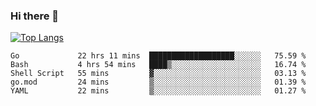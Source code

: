### Hi there 👋

<!--
**3Xpl0it3r/3Xpl0it3r** is a ✨ _special_ ✨ repository because its `README.md` (this file) appears on your GitHub profile.

Here are some ideas to get you started:

- 🔭 I’m currently working on ...
- 🌱 I’m currently learning ...
- 👯 I’m looking to collaborate on ...
- 🤔 I’m looking for help with ...
- 💬 Ask me about ...
- 📫 How to reach me: ...
- 😄 Pronouns: ...
- ⚡ Fun fact: ...
-->


[![Top Langs](https://github-readme-stats.vercel.app/api/top-langs/?username=3Xpl0it3r&layout=compact)](https://github.com/3Xpl0it3r/3Xpl0it3r)

<!--START_SECTION:waka-->
```text
Go             22 hrs 11 mins  ███████████████████░░░░░░   75.59 % 
Bash           4 hrs 54 mins   ████▒░░░░░░░░░░░░░░░░░░░░   16.74 % 
Shell Script   55 mins         ▓░░░░░░░░░░░░░░░░░░░░░░░░   03.13 % 
go.mod         24 mins         ▒░░░░░░░░░░░░░░░░░░░░░░░░   01.39 % 
YAML           22 mins         ▒░░░░░░░░░░░░░░░░░░░░░░░░   01.27 % 
```
<!--END_SECTION:waka-->
